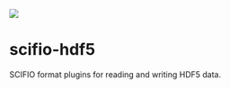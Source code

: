 ![](http://jenkins.imagej.net/job/scifio-hdf5/lastBuild/badge/icon)

# scifio-hdf5
SCIFIO format plugins for reading and writing HDF5 data.
